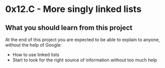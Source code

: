 # 0x12.C - More singly linked lists
## What you should learn from this project

At the end of this project you are expected to be able to explain to anyone, without the help of Google:
* How to use linked lists
* Start to look for the right source of information without too much help

